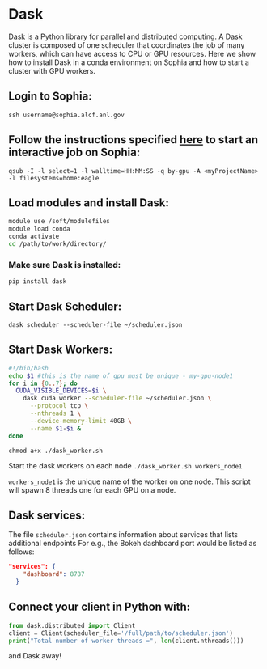 # Dask

[Dask](https://www.dask.org/) is a Python library for parallel and distributed computing. A Dask cluster is composed of one scheduler that coordinates the job of many workers, which can have access to CPU or GPU resources. Here we show how to install Dask in a conda environment on Sophia and how to start a cluster with GPU workers.

## Login to Sophia:

`ssh username@sophia.alcf.anl.gov`

## Follow the instructions specified [here](https://docs.alcf.anl.gov/sophia/compiling-and-linking/compiling-and-linking-overview/) to start an interactive job on Sophia:
`qsub -I -l select=1 -l walltime=HH:MM:SS -q by-gpu -A <myProjectName> -l filesystems=home:eagle`

## Load modules and install Dask:

```bash linenums="1"
module use /soft/modulefiles
module load conda
conda activate
cd /path/to/work/directory/
```

### Make sure Dask is installed:

`pip install dask`

## Start Dask Scheduler:

`dask scheduler --scheduler-file ~/scheduler.json`

## Start Dask Workers:

```bash linenums="1" title="dask_worker.sh"
#!/bin/bash
echo $1 #this is the name of gpu must be unique - my-gpu-node1
for i in {0..7}; do
  CUDA_VISIBLE_DEVICES=$i \
    dask cuda worker --scheduler-file ~/scheduler.json \
      --protocol tcp \
      --nthreads 1 \
      --device-memory-limit 40GB \
      --name $1-$i &
done
```

`chmod a+x ./dask_worker.sh`

Start the dask workers on each node 
`./dask_worker.sh workers_node1`

`workers_node1` is the unique name of the worker on one node.
This script will spawn 8 threads one for each GPU on a node.

## Dask services:

The file `scheduler.json` contains information about services that lists additional endpoints 
For e.g., the Bokeh dashboard port would be listed as follows:

```json
"services": {
    "dashboard": 8787
  }
```

## Connect your client in Python with:

```python linenums="1"
from dask.distributed import Client
client = Client(scheduler_file='/full/path/to/scheduler.json')
print("Total number of worker threads =", len(client.nthreads()))
```
 and Dask away!
